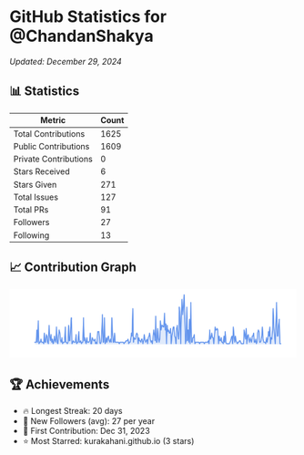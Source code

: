 # GitHub Statistics for @ChandanShakya
*Updated: December 29, 2024*

## 📊 Statistics
| Metric | Count |
|--------|--------|
| Total Contributions | 1625 |
| Public Contributions | 1609 |
| Private Contributions | 0 |
| Stars Received | 6 |
| Stars Given | 271 |
| Total Issues | 127 |
| Total PRs | 91 |
| Followers | 27 |
| Following | 13 |

## 📈 Contribution Graph

![Contribution Graph](./contribution_graph.png)

## 🏆 Achievements

- 🔥 Longest Streak: 20 days
- 👥 New Followers (avg): 27 per year
- 📅 First Contribution: Dec 31, 2023
- ⭐ Most Starred: kurakahani.github.io (3 stars)
